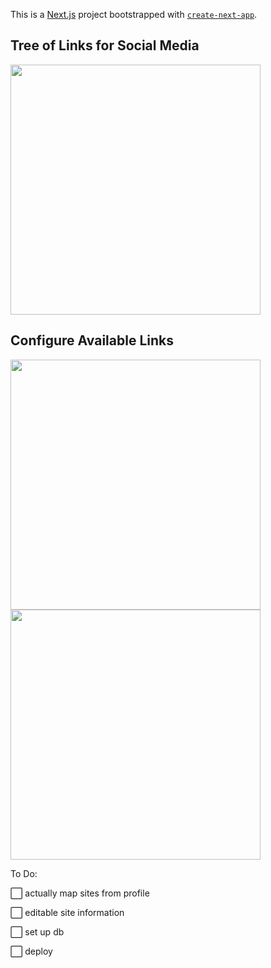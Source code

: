 This is a [Next.js](https://nextjs.org/) project bootstrapped with [`create-next-app`](https://github.com/vercel/next.js/tree/canary/packages/create-next-app).

## Tree of Links for Social Media

<img src='https://github.com/japeotter21/linkplant/assets/97000604/c481a5d0-8d26-4de7-bfb1-d426550c6605' height='400' />





## Configure Available Links

<img src='https://github.com/japeotter21/linkplant/assets/97000604/dad72a3c-d3ca-4f74-ab4f-f1bab58adad9' height='400' />

<img src='https://github.com/japeotter21/linkplant/assets/97000604/3362beb2-b7fd-4529-902d-7d087e514a18' height='400' />

To Do:
<p>⬜ actually map sites from profile</p>
<p>⬜ editable site information</p>
<p>⬜ set up db</p>
<p>⬜ deploy</p>
